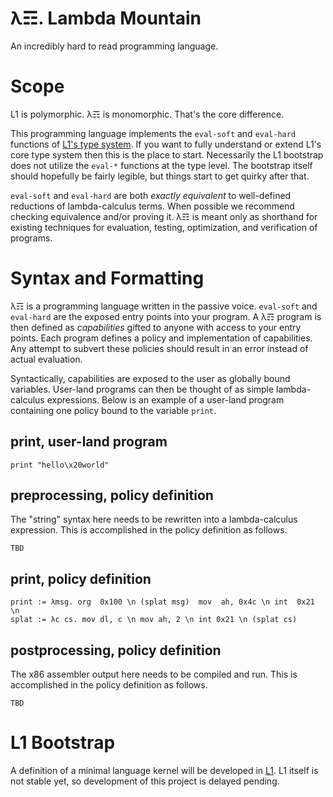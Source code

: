 # λ☶. Lambda Mountain
An incredibly hard to read programming language.

# Scope

L1 is polymorphic. λ☶ is monomorphic. That's the core difference.

This programming language implements the `eval-soft` and `eval-hard` functions of [L1's type system](https://github.com/andrew-johnson-4/L1Pearls/blob/main/normalize_kindof.md).
If you want to fully understand or extend L1's core type system then this is the place to start.
Necessarily the L1 bootstrap does not utilize the `eval-*` functions at the type level.
The bootstrap itself should hopefully be fairly legible, but things start to get quirky after that.

`eval-soft` and `eval-hard` are both *exactly equivalent* to well-defined reductions of lambda-calculus terms.
When possible we recommend checking equivalence and/or proving it.
λ☶ is meant only as shorthand for existing techniques for evaluation, testing, optimization, and verification of programs.

# Syntax and Formatting

λ☶ is a programming language written in the passive voice.
`eval-soft` and `eval-hard` are the exposed entry points into your program.
A λ☶ program is then defined as *capabilities* gifted to anyone with access to your entry points.
Each program defines a policy and implementation of capabilities.
Any attempt to subvert these policies should result in an error instead of actual evaluation.

Syntactically, capabilities are exposed to the user as globally bound variables.
User-land programs can then be thought of as simple lambda-calculus expressions.
Below is an example of a user-land program containing one policy bound to the variable `print`.

## print, user-land program
```λ-calculus
print "hello\x20world"
```

## preprocessing, policy definition

The "string" syntax here needs to be rewritten into a lambda-calculus expression.
This is accomplished in the policy definition as follows.

```λ☶
TBD
```

## print, policy definition

```λ☶
print := λmsg. org  0x100 \n (splat msg)  mov  ah, 0x4c \n int  0x21 \n
splat := λc cs. mov dl, c \n mov ah, 2 \n int 0x21 \n (splat cs)
```

## postprocessing, policy definition

The x86 assembler output here needs to be compiled and run.
This is accomplished in the policy definition as follows.

```λ☶
TBD
```

# L1 Bootstrap

A definition of a minimal language kernel will be developed in [L1](https://github.com/andrew-johnson-4/LSTS).
L1 itself is not stable yet, so development of this project is delayed pending.

